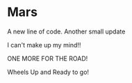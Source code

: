 # Mars
A new line of code.
Another small update

I can't make up my mind!!

ONE MORE FOR THE ROAD!

Wheels Up and Ready to go!
